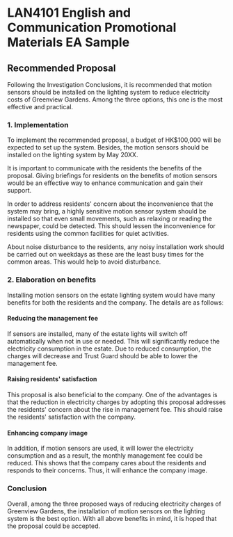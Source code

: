 # LAN4101 English and Communication Promotional Materials EA Sample

## Recommended Proposal

Following the Investigation Conclusions, it is recommended that motion sensors should be installed on the lighting system to reduce electricity costs of Greenview Gardens.
Among the three options, this one is the most effective and practical.

### 1. Implementation

To implement the recommended proposal, a budget of HK$100,000 will be expected to set up the system.
Besides, the motion sensors should be installed on the lighting system by May 20XX.

It is important to communicate with the residents the benefits of the proposal.
Giving briefings for residents on the benefits of motion sensors would be an effective way to enhance communication and gain their support.

In order to address residents' concern about the inconvenience that the system may bring, a highly sensitive motion sensor system should be installed so that even small movements, such as relaxing or reading the newspaper, could be detected.
This should lessen the inconvenience for residents using the common facilities for quiet activities.

About noise disturbance to the residents, any noisy installation work should be carried out on weekdays as these are the least busy times for the common areas. This would help to avoid disturbance.

### 2. Elaboration on benefits

Installing motion sensors on the estate lighting system would have many benefits for both the residents and the company.
The details are as follows:

#### Reducing the management fee

If sensors are installed, many of the estate lights will switch off automatically
when not in use or needed.
This will significantly reduce the electricity consumption in the estate.
Due to reduced consumption, the charges will decrease and Trust Guard should be able to lower the management fee.

#### Raising residents' satisfaction

This proposal is also beneficial to the company.
One of the advantages is that the reduction in electricity charges by adopting this proposal addresses the residents' concern about the rise in management fee.
This should raise the residents' satisfaction with the company.

#### Enhancing company image

In addition, if motion sensors are used, it will lower the electricity consumption and as a result, the monthly management fee could be reduced.
This shows that the company cares about the residents and responds to their concerns. 
Thus, it will enhance the company image.

### Conclusion

Overall, among the three proposed ways of reducing electricity charges of Greenview Gardens, the installation of motion sensors on the lighting system is the best option.
With all above benefits in mind, it is hoped that the proposal could be accepted.
